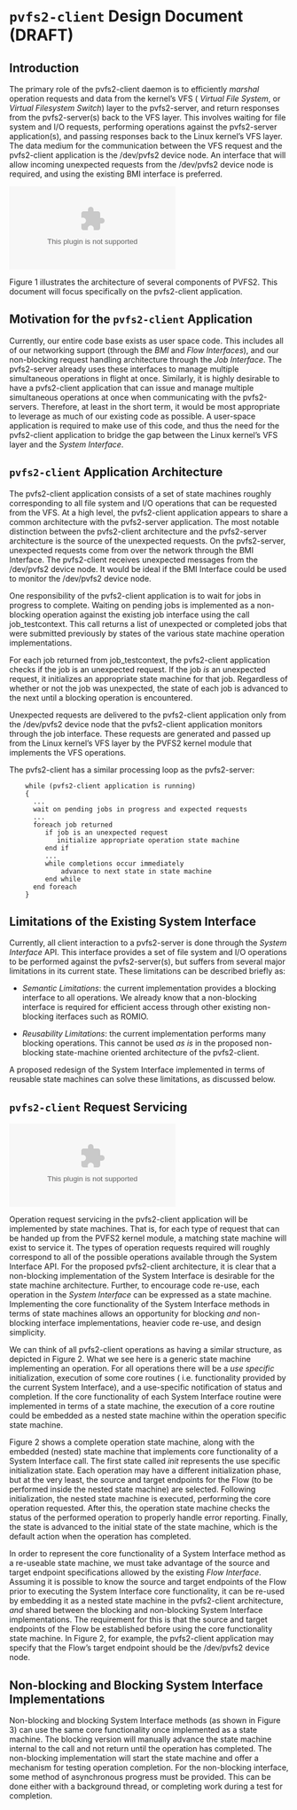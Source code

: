 # `pvfs2-client` Design Document (DRAFT)

## Introduction

The primary role of the pvfs2-client daemon is to efficiently *marshal*
operation requests and data from the kernel’s VFS ( *Virtual File
System*, or *Virtual Filesystem Switch*) layer to the pvfs2-server, and
return responses from the pvfs2-server(s) back to the VFS layer. This
involves waiting for file system and I/O requests, performing operations
against the pvfs2-server application(s), and passing responses back to
the Linux kernel’s VFS layer. The data medium for the communication
between the VFS request and the pvfs2-client application is the
/dev/pvfs2 device node. An interface that will allow incoming unexpected
requests from the /dev/pvfs2 device node is required, and using the
existing BMI interface is preferred.

![image](pvfs2-vfs.eps)

Figure 1 illustrates the architecture of several components of PVFS2.
This document will focus specifically on the pvfs2-client application.

## Motivation for the `pvfs2-client` Application

Currently, our entire code base exists as user space code. This includes
all of our networking support (through the *BMI* and *Flow Interfaces*),
and our non-blocking request handling architecture through the *Job
Interface*. The pvfs2-server already uses these interfaces to manage
multiple simultaneous operations in flight at once. Similarly, it is
highly desirable to have a pvfs2-client application that can issue and
manage multiple simultaneous operations at once when communicating with
the pvfs2-servers. Therefore, at least in the short term, it would be
most appropriate to leverage as much of our existing code as possible. A
user-space application is required to make use of this code, and thus
the need for the pvfs2-client application to bridge the gap between the
Linux kernel’s VFS layer and the *System Interface*.

## `pvfs2-client` Application Architecture

The pvfs2-client application consists of a set of state machines roughly
corresponding to all file system and I/O operations that can be
requested from the VFS. At a high level, the pvfs2-client application
appears to share a common architecture with the pvfs2-server
application. The most notable distinction between the pvfs2-client
architecture and the pvfs2-server architecture is the source of the
unexpected requests. On the pvfs2-server, unexpected requests come from
over the network through the BMI Interface. The pvfs2-client receives
unexpected messages from the /dev/pvfs2 device node. It would be ideal
if the BMI Interface could be used to monitor the /dev/pvfs2 device
node.

One responsibility of the pvfs2-client application is to wait for jobs
in progress to complete. Waiting on pending jobs is implemented as a
non-blocking operation against the existing job interface using the call
job\_testcontext. This call returns a list of unexpected or completed
jobs that were submitted previously by states of the various state
machine operation implementations.

For each job returned from job\_testcontext, the pvfs2-client
application checks if the job is an unexpected request. If the job *is*
an unexpected request, it initializes an appropriate state machine for
that job. Regardless of whether or not the job was unexpected, the state
of each job is advanced to the next until a blocking operation is
encountered.

Unexpected requests are delivered to the pvfs2-client application only
from the /dev/pvfs2 device node that the pvfs2-client application
monitors through the job interface. These requests are generated and
passed up from the Linux kernel’s VFS layer by the PVFS2 kernel module
that implements the VFS operations.

The pvfs2-client has a similar processing loop as the pvfs2-server:

``` 
    while (pvfs2-client application is running)
    {
      ...
      wait on pending jobs in progress and expected requests
      ...
      foreach job returned
         if job is an unexpected request
            initialize appropriate operation state machine
         end if
         ...
         while completions occur immediately
             advance to next state in state machine
         end while
      end foreach
    }
```

## Limitations of the Existing System Interface

Currently, all client interaction to a pvfs2-server is done through the
*System Interface* API. This interface provides a set of file system and
I/O operations to be performed against the pvfs2-server(s), but suffers
from several major limitations in its current state. These limitations
can be described briefly as:

  - *Semantic Limitations*: the current implementation provides a
    blocking interface to all operations. We already know that a
    non-blocking interface is required for efficient access through
    other existing non-blocking iterfaces such as ROMIO.

  - *Reusability Limitations*: the current implementation performs many
    blocking operations. This cannot be used *as is* in the proposed
    non-blocking state-machine oriented architecture of the
    pvfs2-client.

A proposed redesign of the System Interface implemented in terms of
reusable state machines can solve these limitations, as discussed below.

## `pvfs2-client` Request Servicing

![image](core-sm.eps)

Operation request servicing in the pvfs2-client application will be
implemented by state machines. That is, for each type of request that
can be handed up from the PVFS2 kernel module, a matching state machine
will exist to service it. The types of operation requests required will
roughly correspond to all of the possible operations available through
the System Interface API. For the proposed pvfs2-client architecture, it
is clear that a non-blocking implementation of the System Interface is
desirable for the state machine architecture. Further, to encourage code
re-use, each operation in the *System Interface* can be expressed as a
state machine. Implementing the core functionality of the System
Interface methods in terms of state machines allows an opportunity for
blocking *and* non-blocking interface implementations, heavier code
re-use, and design simplicity.

We can think of all pvfs2-client operations as having a similar
structure, as depicted in Figure 2. What we see here is a generic state
machine implementing an operation. For all operations there will be a
*use specific* initialization, execution of some core routines (
i.e. functionality provided by the current System Interface), and a
use-specific notification of status and completion. If the core
functionality of each System Interface routine were implemented in terms
of a state machine, the execution of a core routine could be embedded as
a nested state machine within the operation specific state machine.

Figure 2 shows a complete operation state machine, along with the
embedded (nested) state machine that implements core functionality of a
System Interface call. The first state called *init* represents the use
specific initialization state. Each operation may have a different
initialization phase, but at the very least, the source and target
endpoints for the Flow (to be performed inside the nested state machine)
are selected. Following initialization, the nested state machine is
executed, performing the core operation requested. After this, the
operation state machine checks the status of the performed operation to
properly handle error reporting. Finally, the state is advanced to the
initial state of the state machine, which is the default action when the
operation has completed.

In order to represent the core functionality of a System Interface
method as a re-useable state machine, we must take advantage of the
source and target endpoint specifications allowed by the existing *Flow
Interface*. Assuming it is possible to know the source and target
endpoints of the Flow prior to executing the System Interface core
functionality, it can be re-used by embedding it as a nested state
machine in the pvfs2-client architecture, *and* shared between the
blocking and non-blocking System Interface implementations. The
requirement for this is that the source and target endpoints of the Flow
be established before using the core functionality state machine. In
Figure 2, for example, the pvfs2-client application may specify that the
Flow’s target endpoint should be the /dev/pvfs2 device node.

## Non-blocking and Blocking System Interface Implementations

Non-blocking and blocking System Interface methods (as shown in Figure
3) can use the same core functionality once implemented as a state
machine. The blocking version will manually advance the state machine
internal to the call and not return until the operation has completed.
The non-blocking implementation will start the state machine and offer a
mechanism for testing operation completion. For the non-blocking
interface, some method of asynchronous progress must be provided. This
can be done either with a background thread, or completing work during a
test for completion.
